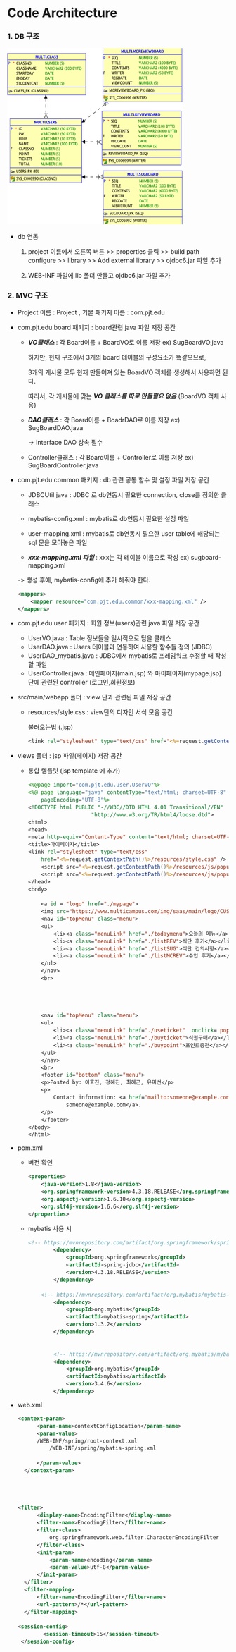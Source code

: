 # Code Architecture

### 1. DB 구조

<img src="images/db.png" width="400" height="400">



* db 연동

  1. project 이름에서 오른쪽 버튼 >> properties 클릭 >> build path configure >> library >> Add external library >> ojdbc6.jar 파일 추가

  2. WEB-INF 파일에 lib 폴더 만들고 ojdbc6.jar 파일 추가 

### 2. MVC 구조

* Project 이름 : Project , 기본 패키지 이름 : com.pjt.edu

* com.pjt.edu.board 패키지 : board관련 java 파일 저장 공간

  - ***VO클래스*** : 각 Board이름 + BoardVO로 이름 저장 ex) SugBoardVO.java 

    하지만, 현재 구조에서 3개의 board 테이블의 구성요소가 똑같으므로, 

    3개의 게시물 모두 현재 만들어져 있는 BoardVO 객체를 생성해서 사용하면 된다.

    따라서, 각 게시물에 맞는 ***VO 클래스를 따로 만들필요 없음*** (BoardVO 객체 사용)

  - ***DAO클래스*** : 각 Board이름 + BoadrDAO로 이름 저장 ex) SugBoardDAO.java

    -> Interface DAO 상속 필수

  - Controller클래스 : 각 Board이름 + Controller로 이름 저장 ex) SugBoardController.java

* com.pjt.edu.common 패키지 : db 관련 공통 함수 및 설정 파일 저장 공간

  * JDBCUtil.java : JDBC 로 db연동시 필요한 connection, close를 정의한 클래스

  * mybatis-config.xml : mybatis로 db연동시 필요한 설정 파일

  * user-mapping.xml : mybatis로 db연동시 필요한 user table에 해당되는 sql 문을 모아놓은 파일

  *  ***xxx-mapping.xml 파일*** : xxx는 각 테이블 이름으로 작성 ex) sugboard-mapping.xml 

    -> 생성 후에, mybatis-config에 추가 해줘야 한다.

    ```xml
    <mappers>
    	<mapper resource="com.pjt.edu.common/xxx-mapping.xml" />
    </mappers>
    ```

* com.pjt.edu.user 패키지 : 회원 정보(users)관련 java 파일 저장 공간

  * UserVO.java : Table 정보들을 일시적으로 담을 클래스
  * UserDAO.java : Users 테이블과 연동하여 사용할 함수들 정의 (JDBC)
  * UserDAO_mybatis.java : JDBC에서 mybatis로 프레임워크 수정할 때 작성할 파일
  * UserController.java : 메인페이지(main.jsp) 와 마이페이지(mypage.jsp) 단에 관련된 controller (로그인,회원정보)

* src/main/webapp 폴더 : view 단과 관련된 파일 저장 공간

  * resources/style.css : view단의 디자인 서식 모음 공간

    불러오는법 (.jsp)

    ```jsp
    <link rel="stylesheet" type="text/css" href="<%=request.getContextPath() %>/resources/style.css" />
    ```

* views 폴더 : jsp 파일(페이지) 저장 공간

  * 통합 템플릿 (jsp template 에 추가)

    ```jsp
    <%@page import="com.pjt.edu.user.UserVO"%>
    <%@ page language="java" contentType="text/html; charset=UTF-8"
    	pageEncoding="UTF-8"%>
    <!DOCTYPE html PUBLIC "-//W3C//DTD HTML 4.01 Transitional//EN"
    					"http://www.w3.org/TR/html4/loose.dtd">
    <html>
    <head>
    <meta http-equiv="Content-Type" content="text/html; charset=UTF-8">
    <title>마이페이지</title>
    <link rel="stylesheet" type="text/css"
    	href="<%=request.getContextPath()%>/resources/style.css" />
    	<script src="<%=request.getContextPath()%>/resources/js/popup.js"></script>
    	<script src="<%=request.getContextPath()%>/resources/js/popup.js?ver=2"> </script>
    </head>
    <body>
    	
    	<a id = "logo" href="./mypage">
    	<img src="https://www.multicampus.com/img/saas/main/logo/CUS0001/pc_main.png" ></a>
    	<nav id="topMenu" class="menu">
    	<ul>
    		<li><a class="menuLink" href="./todaymenu">오늘의 메뉴</a></li>
    		<li><a class="menuLink" href="./listREV">식단 후기</a></li>
    		<li><a class="menuLink" href="./listSUG">식단 건의사항</a></li>
    		<li><a class="menuLink" href="./listMCREV">수업 후기</a></li>
    	</ul>
    	</nav>
    	<br>
    	
    
    
    
    	<nav id="topMenu" class="menu">
    	<ul>
    		<li><a class="menuLink" href="./useticket"  onclick= popup() target="_blank">식권사용</a></li>
    		<li><a class="menuLink" href="./buyticket">식권구매</a></li>
    		<li><a class="menuLink" href="./buypoint">포인트충전</a></li>
    	</ul>
    	</nav>
    	<br>
    	<footer id="bottom" class="menu">
    	<p>Posted by: 이효진, 정혜진, 최혜근, 유미선</p>
    	<p>
    		Contact information: <a href="mailto:someone@example.com">
    			someone@example.com</a>.
    	</p>
    	</footer>
    </body>
    </html>
    ```

* pom.xml

  * 버전 확인

    ```xml
    <properties>
    	<java-version>1.8</java-version>
    	<org.springframework-version>4.3.18.RELEASE</org.springframework-version>
    	<org.aspectj-version>1.6.10</org.aspectj-version>
    	<org.slf4j-version>1.6.6</org.slf4j-version>
    </properties>
    ```

  * mybatis 사용 시

    ```xml
    <!-- https://mvnrepository.com/artifact/org.springframework/spring-jdbc -->
    		<dependency>
    			<groupId>org.springframework</groupId>
    			<artifactId>spring-jdbc</artifactId>
    			<version>4.3.18.RELEASE</version>
    		</dependency>
    
		<!-- https://mvnrepository.com/artifact/org.mybatis/mybatis-spring -->
    		<dependency>
    			<groupId>org.mybatis</groupId>
    			<artifactId>mybatis-spring</artifactId>
    			<version>1.3.2</version>
    		</dependency>
    
    
    		<!-- https://mvnrepository.com/artifact/org.mybatis/mybatis -->
    		<dependency>
    			<groupId>org.mybatis</groupId>
    			<artifactId>mybatis</artifactId>
    			<version>3.4.6</version>
    		</dependency>
    
    ```
    
    

* web.xml

  ```xml
  <context-param>
  		<param-name>contextConfigLocation</param-name>
  		<param-value>
  		/WEB-INF/spring/root-context.xml
  			/WEB-INF/spring/mybatis-spring.xml
  		
  		</param-value>
  	</context-param>
  		
  
  
  
  <filter>
  		<display-name>EncodingFilter</display-name>
  		<filter-name>EncodingFilter</filter-name>
  		<filter-class>
  			org.springframework.web.filter.CharacterEncodingFilter
  		</filter-class>
  		<init-param>
  			<param-name>encoding</param-name>
  			<param-value>utf-8</param-value>
		</init-param>
  	</filter>
  	<filter-mapping>
  		<filter-name>EncodingFilter</filter-name>
  		<url-pattern>/*</url-pattern>
  	</filter-mapping> 
  
  <session-config>
          <session-timeout>15</session-timeout> 
   </session-config>
  
  ```
  
  





